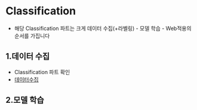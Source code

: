# Classification 
- 해당 Classification 파트는 크게 데이터 수집(+라벨링) - 모델 학습 - Web적용의 순서를 가집니다 

## 1.데이터 수집 
- Classification 파트 확인 
- [데이터수집](https://github.com/crimama/clf_obj/blob/main/utils/Data_Collecting.md)

## 2.모델 학습 
